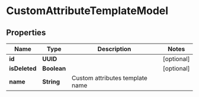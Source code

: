 

# CustomAttributeTemplateModel


## Properties

| Name | Type | Description | Notes |
|------------ | ------------- | ------------- | -------------|
|**id** | **UUID** |  |  [optional] |
|**isDeleted** | **Boolean** |  |  [optional] |
|**name** | **String** | Custom attributes template name |  |



